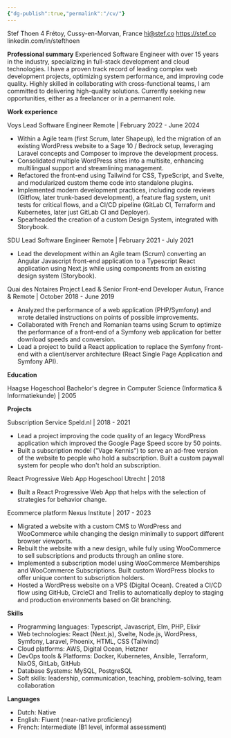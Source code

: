 ```yaml
---
{"dg-publish":true,"permalink":"/cv/"}
---
```


Stef Thoen
4 Frétoy, Cussy-en-Morvan, France
hi@stef.co
https://stef.co
linkedin.com/in/stefthoen

**Professional summary**
Experienced Software Engineer with over 15 years in the industry, specializing in full-stack development and cloud technologies. I have a proven track record of leading complex web development projects, optimizing system performance, and improving code quality.  Highly skilled in collaborating with cross-functional teams, I am committed to delivering high-quality solutions. Currently seeking new opportunities, either as a freelancer or in a permanent role.


**Work experience**

Voys
Lead Software Engineer
Remote | February 2022 - June 2024
- Within a Agile team (first Scrum, later Shapeup), led the migration of an existing WordPress website to a Sage 10 / Bedrock setup, leveraging Laravel concepts and Composer to improve the development process.
- Consolidated multiple WordPress sites into a multisite, enhancing multilingual support and streamlining management.
- Refactored the front-end using Tailwind for CSS, TypeScript, and Svelte, and modularized custom theme code into standalone plugins.
- Implemented modern development practices, including code reviews (Gitflow, later trunk-based development), a feature flag system, unit tests for critical flows, and a CI/CD pipeline (GitLab CI, Terraform and Kubernetes, later just GitLab CI and Deployer).
- Spearheaded the creation of a custom Design System, integrated with Storybook.

SDU
Lead Software Engineer
Remote | February 2021 - July 2021
- Lead the development within an Agile team (Scrum) converting an Angular Javascript front-end application to a Typescript React application using Next.js while using components from an existing design system (Storybook).

Quai des Notaires
Project Lead & Senior Front-end Developer
Autun, France & Remote | October 2018 - June 2019
- Analyzed the performance of a web application (PHP/Symfony) and wrote detailed instructions on points of possible improvements.
- Collaborated with French and Romanian teams using Scrum to optimize the performance of a front-end of a Symfony web application for better download speeds and conversion.
- Lead a project to build a React application to replace the Symfony front-end with a client/server architecture (React Single Page Application and Symfony API).


**Education**

Haagse Hogeschool
Bachelor's degree in Computer Science (Informatica & Informatiekunde) | 2005


**Projects**

Subscription Service
Speld.nl | 2018 - 2021
- Lead a project improving the code quality of an legacy WordPress application which improved the Google Page Speed score by 50 points.
- Built a subscription model ("Vage Kennis") to serve an ad-free version of the website to people who hold a subscription. Built a custom paywall system for people who don't hold an subscription.

React Progressive Web App 
Hogeschool Utrecht | 2018
- Built a React Progressive Web App that helps with the selection of strategies for behavior change.

Ecommerce platform
Nexus Institute | 2017 - 2023
- Migrated a website with a custom CMS to WordPress and WooCommerce while changing the design minimally to support different browser viewports.
- Rebuilt the website with a new design, while fully using WooCommerce to sell subscriptions and products through an online store.
- Implemented a subscription model using WooCommerce Memberships and WooCommerce Subscriptions. Built custom WordPress blocks to offer unique content to subscription holders.
- Hosted a WordPress website on a VPS (Digital Ocean). Created a CI/CD flow using GitHub, CircleCI and Trellis to automatically deploy to staging and production environments based on Git branching.


**Skills**

- Programming languages: Typescript, Javascript, Elm, PHP, Elixir
- Web technologies: React (Next.js), Svelte, Node.js, WordPress, Symfony, Laravel, Phoenix, HTML, CSS (Tailwind)
- Cloud platforms: AWS, Digital Ocean, Hetzner
- DevOps tools & Platforms: Docker, Kubernetes, Ansible, Terraform, NixOS, GitLab, GitHub
- Database Systems: MySQL, PostgreSQL
- Soft skills: leadership, communication, teaching, problem-solving, team collaboration


**Languages**

- Dutch: Native
- English: Fluent (near-native proficiency)
- French: Intermediate (B1 level, informal assessment)